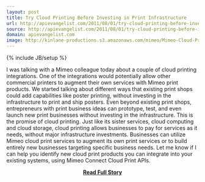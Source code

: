 ```yaml
---
layout: post
title: Try Cloud Printing Before Investing in Print Infrastructure
url: http://apievangelist.com/2011/08/01/try-cloud-printing-before-investing-in-print-infrastructure/
source: http://apievangelist.com/2011/08/01/try-cloud-printing-before-investing-in-print-infrastructure/
domain: apievangelist.com
image: http://kinlane-productions.s3.amazonaws.com/mimeo/Mimeo-Cloud-Print-1.png
---
```

{% include JB/setup %}<p>
I was talking with a Mimeo colleague today about a couple of cloud printing integrations. One of the integrations would potentially allow other commercial printers to augment their own services with Mimeo print products.
We started talking about different ways that existing print shops could add capabilities like poster printing, without investing in the infrastructure to print and ship posters.
Even beyond existing print shops, entrepreneurs with print business ideas can prototype, test, and even launch new print businesses without investing in the infrastructure.
This is the promise of cloud printing. Just like its sister services, cloud computing and cloud storage, cloud printing allows businesses to pay for services as it needs, without major infrastructure investments.
Businesses can utilize Mimeo cloud print services to augment its own print services or to build entirely new businesses targeting specific business needs.
Let me know if I can help you identify new cloud print products you can integrate into your existing systems, using Mimeo Connect Cloud Print APIs.
</p>
<center><p><a href="http://apievangelist.com/2011/08/01/try-cloud-printing-before-investing-in-print-infrastructure/" style='padding:25px; font-sze:18px; font-weight: bold;'>Read Full Story</a></p></center>
